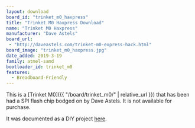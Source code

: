 ```yaml
---
layout: download
board_id: "trinket_m0_haxpress"
title: "Trinket M0 Haxpress Download"
name: "Trinket M0 Haxpress"
manufacturer: "Dave Astels"
board_url:
 - "http://daveastels.com/trinket-m0-express-hack.html"
board_image: "trinket_m0_haxpress.jpg"
date_added: 2019-3-19
family: atmel-samd
bootloader_id: trinket_m0
features:
  - Breadboard-Friendly
---
```


This is a [Trinket M0]({{ "/board/trinket_m0/" | relative_url }}) that has been had a SPI flash
chip bodged on by Dave Astels. It is not available for purchase.

It was documented as a DIY project [here](http://daveastels.com/trinket-m0-express-hack.html).
